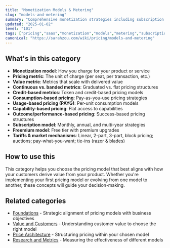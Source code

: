 ```yaml
---
title: "Monetization Models & Metering"
slug: "models-and-metering"
summary: "Comprehensive monetization strategies including subscription models, usage-based pricing, value metrics, and advanced pricing mechanisms."
updated: "2025-01-02"
level: "101"
tags: ["pricing","saas","monetization","models","metering","subscription"]
canonical: "https://sarahzou.com/wiki/pricing/models-and-metering"
---
```


## What's in this category

- **Monetization model**: How you charge for your product or service
- **Pricing metric**: The unit of charge (per seat, per transaction, etc.)
- **Value metric**: Metrics that scale with delivered value
- **Continuous vs. banded metrics**: Graduated vs. flat pricing structures
- **Credit-based metrics**: Token and credit-based pricing models
- **Consumption-based pricing**: Pay-as-you-use pricing strategies
- **Usage-based pricing (PAYG)**: Per-unit consumption models
- **Capability-based pricing**: Flat access to capabilities
- **Outcome/performance-based pricing**: Success-based pricing structures
- **Subscription model**: Monthly, annual, and multi-year strategies
- **Freemium model**: Free tier with premium upgrades
- **Tariffs & market mechanisms**: Linear, 2-part, 3-part, block pricing; auctions; pay-what-you-want; tie-ins (razor & blades)

## How to use this

This category helps you choose the pricing model that best aligns with how your customers derive value from your product. Whether you're implementing your first pricing model or evolving from one model to another, these concepts will guide your decision-making.

## Related categories

- [Foundations](/wiki/pricing/foundations) - Strategic alignment of pricing models with business objectives
- [Value and Customers](/wiki/pricing/value-and-customers) - Understanding customer value to choose the right model
- [Price Architecture](/wiki/pricing/price-architecture) - Structuring pricing within your chosen model
- [Research and Metrics](/wiki/pricing/research-and-metrics) - Measuring the effectiveness of different models
